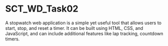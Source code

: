 # SCT_WD_Task02
A stopwatch web application is a simple yet useful tool that allows users to start, stop, and reset a timer. It can be built using HTML, CSS, and JavaScript, and can include additional features like lap tracking, countdown timers.
